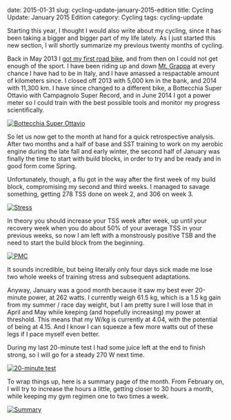 date: 2015-01-31
slug: cycling-update-january-2015-edition
title: Cycling Update: January 2015 Edition
category: Cycling
tags: cycling-update

Starting this year, I thought I would also write about my cycling, since
it has been taking a bigger and bigger part of my life lately. As I just
started this new section, I will shortly summarize my previous twenty
months of cycling.

Back in May 2013 I [got my first road
bike](|filename|/2013-05-08-new-bike-day.md), and from then on I could
not get enough of the sport. I have been riding up and down [Mt.
Grappa](http://en.wikipedia.org/wiki/Monte_Grappa) at every chance I
have had to be in Italy, and I have amassed a respactable amount of
kilometers since. I closed off 2013 with 5,000 km in the bank, and 2014
with 11,300 km. I have since changed to a different bike, a Bottecchia
Super Ottavio with Campagnolo Super Record, and in June 2014 I got a
power meter so I could train with the best possible tools and monitor my
progress scientifically.

[![][2015.01.bottecchia]][2015.01.bottecchia]

So let us now get to the month at hand for a quick retrospective
analysis. After two months and a half of base and SST training to work
on my aerobic engine during the late fall and early winter, the second
half of January was finally the time to start with build blocks, in
order to try and be ready and in good form come Spring.

Unfortunately, though, a flu got in the way after the first week of my
build block, compromising my second and third weeks. I managed to savage
something, getting 278 TSS done on week 2, and 306 on week 3.

[![][2015.01.cu.stress]][2015.01.cu.stress]

In theory you should increase your TSS week after week, up until your
recovery week when you do about 50% of your average TSS in your
previous weeks, so now I am left with a monstrously positive TSB and
the need to start the build block from the beginning.

[![][2015.01.cu.pmc]][2015.01.cu.pmc]

It sounds incredible, but being literally only four days sick made me
lose two whole weeks of training stress and subsequent adaptations.

Anyway, January was a good month because it saw my best ever 20-minute
power, at 262 watts. I currently weigh 61.5 kg, which is a 1.5 kg gain
from my summer / race day weight, but I am pretty sure I will lose that
in April and May while keeping (and hopefully increasing) my power at
threshold. This means that my W/kg is currently at 4.04, with the
potential of being at 4.15. And I know I can squeeze a few more watts
out of these legs if I pace myself even better.

During my last 20-minute test I had some juice left at the end to
finish strong, so I will go for a steady 270 W next time.

[![][2015.01.cu.test]][2015.01.cu.test]

To wrap things up, here is a summary page of the month. From February
on, I will try to increase the hours a little, getting closer to 30
hours a month, while keeping my gym regimen one to two times a week.

[![][2015.01.cu.summary]][2015.01.cu.summary]

[2015.01.bottecchia]: |filename|/images/2015_01_bottecchia.jpg "Bottecchia Super Ottavio"
[2015.01.cu.stress]: |filename|/images/2015_01_cu_stress.png "Stress"
[2015.01.cu.pmc]: |filename|/images/2015_01_cu_pmc.png "PMC"
[2015.01.cu.test]: |filename|/images/2015_01_cu_test.png "20-minute test"
[2015.01.cu.summary]: |filename|/images/2015_01_cu_summary.png "Summary"
